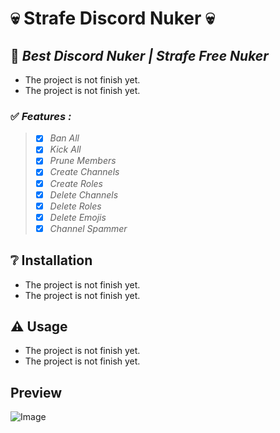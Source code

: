 # 💀 Strafe Discord Nuker 💀

## 🔧 _Best Discord Nuker | Strafe Free Nuker_
- The project is not finish yet.
- The project is not finish yet.

### ✅ *Features :*
> - [x] *Ban All*
> - [x] *Kick All*
> - [x] *Prune Members*
> - [x] *Create Channels*
> - [x] *Create Roles*
> - [x] *Delete Channels*
> - [x] *Delete Roles*
> - [x] *Delete Emojis*
> - [x] *Channel Spammer*
 
## ❔ Installation
- The project is not finish yet.
- The project is not finish yet.

## ⚠️ Usage
- The project is not finish yet.
- The project is not finish yet.
 
## Preview
![Image](https://cdn.discordapp.com/attachments/1262676536813813781/1347206139921567825/image.png?ex=67cafafd&is=67c9a97d&hm=7f2265199a33b6544547257801a9c86b059dcf5537f0c9627fddb31883becf02&)

